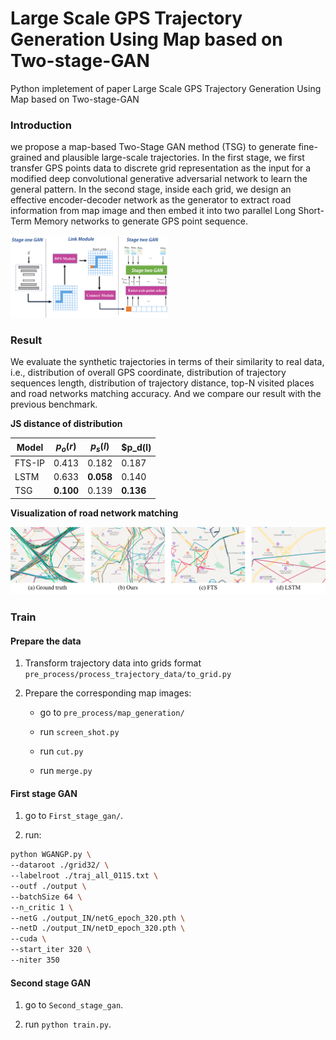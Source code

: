 # Large Scale GPS Trajectory Generation Using Map based on Two-stage-GAN

Python impletement of paper Large Scale GPS Trajectory Generation Using Map based on Two-stage-GAN

### Introduction

we propose a map-based Two-Stage GAN method (TSG) to generate fine-grained and plausible large-scale trajectories. In the first stage, we first transfer GPS points data to discrete grid representation as the input for a modified deep convolutional generative adversarial network to learn the general pattern. In the second stage, inside each grid, we design an effective encoder-decoder network as the generator to extract road information from map image and then embed it into two parallel Long Short-Term Memory networks to generate GPS point sequence.

<img src = "https://github.com/XingruiWang/Two-Stage-Gan-in-trajectory-generation/blob/main/Figure/pipeline.png?raw=1" style="width: 50%;"/>

### Result

We evaluate the synthetic trajectories in terms of their similarity to real data, i.e., distribution of overall GPS coordinate, distribution of trajectory sequences length, distribution of trajectory distance, top-N visited places and road networks matching accuracy. And we compare our result with the previous benchmark.

**JS distance of distribution**

| Model | $p_o(r)$ | $p_s(l)$ | $p_d(l) |
| ---- | ---- | ---- | ---- |
| FTS-IP | 0.413 | 0.182| 0.187|
| LSTM | 0.633 | **0.058** | 0.140|
| TSG | **0.100** | 0.139 | **0.136**|

**Visualization of road network matching**

<img src = "https://github.com/XingruiWang/Two-Stage-Gan-in-trajectory-generation/blob/main/Figure/road_match.png?raw=1"/>

### Train

#### Prepare the data

1. Transform trajectory data into grids format `pre_process/process_trajectory_data/to_grid.py` 

2. Prepare the corresponding map images: 

   - go to `pre_process/map_generation/`

   - run `screen_shot.py`
   
   - run `cut.py`
   
   - run `merge.py`

#### First stage GAN

1. go to `First_stage_gan/`.

2. run: 

```sh
python WGANGP.py \
--dataroot ./grid32/ \
--labelroot ./traj_all_0115.txt \
--outf ./output \
--batchSize 64 \
--n_critic 1 \
--netG ./output_IN/netG_epoch_320.pth \
--netD ./output_IN/netD_epoch_320.pth \
--cuda \
--start_iter 320 \
--niter 350
```

#### Second stage GAN

1. go to `Second_stage_gan`.

2. run `python train.py`.






